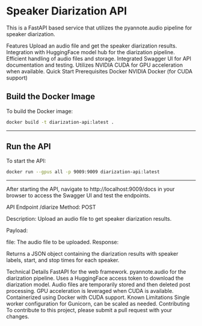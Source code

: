 # Speaker Diarization API
This is a FastAPI based service that utilizes the pyannote.audio pipeline for speaker diarization.

Features
Upload an audio file and get the speaker diarization results.
Integration with HuggingFace model hub for the diarization pipeline.
Efficient handling of audio files and storage.
Integrated Swagger UI for API documentation and testing.
Utilizes NVIDIA CUDA for GPU acceleration when available.
Quick Start
Prerequisites
Docker
NVIDIA Docker (for CUDA support)


## Build the Docker Image
To build the Docker image:

```bash
docker build -t diarization-api:latest .
```

---
## Run the API

To start the API:

```bash
docker run --gpus all -p 9009:9009 diarization-api:latest
```
---
After starting the API, navigate to http://localhost:9009/docs in your browser to access the Swagger UI and test the endpoints.

API Endpoint
/diarize
Method: POST

Description: Upload an audio file to get speaker diarization results.

Payload:

file: The audio file to be uploaded.
Response:

Returns a JSON object containing the diarization results with speaker labels, start, and stop times for each speaker.

Technical Details
FastAPI for the web framework.
pyannote.audio for the diarization pipeline.
Uses a HuggingFace access token to download the diarization model.
Audio files are temporarily stored and then deleted post processing.
GPU acceleration is leveraged when CUDA is available.
Containerized using Docker with CUDA support.
Known Limitations
Single worker configuration for Gunicorn, can be scaled as needed.
Contributing
To contribute to this project, please submit a pull request with your changes.

